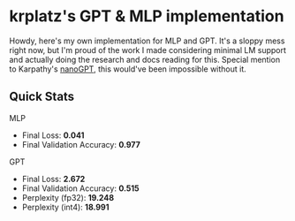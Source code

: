# krplatz's GPT & MLP implementation

Howdy, here's my own implementation for MLP and GPT. It's a sloppy mess right now, but I'm proud of the work I made considering minimal LM support and actually doing the research and docs reading for this. Special mention to Karpathy's [nanoGPT](https://github.com/karpathy/nanoGPT/tree/master), this would've been impossible without it.

## Quick Stats
MLP
* Final Loss: **0.041**
* Final Validation Accuracy: **0.977**

GPT
* Final Loss: **2.672**
* Final Validation Accuracy: **0.515**
* Perplexity (fp32): **19.248**
* Perplexity (int4): **18.991**
